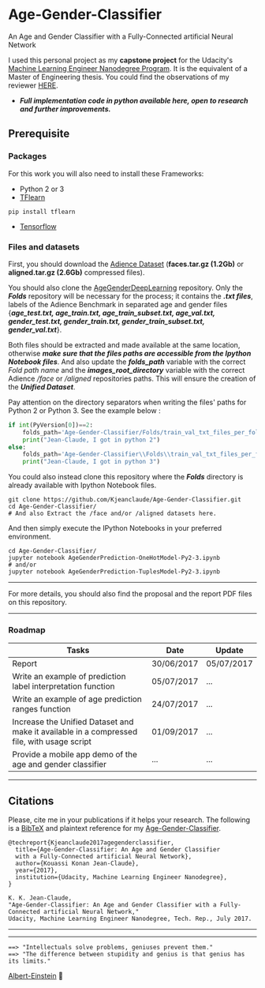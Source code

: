 # Age-Gender-Classifier
An Age and Gender Classifier with a Fully-Connected artificial Neural Network

I used this personal project as my **capstone project** for the Udacity's [Machine Learning Engineer Nanodegree Program](https://www.udacity.com/course/machine-learning-engineer-nanodegree--nd009). It is the equivalent of a Master of Engineering thesis. 
You could find the observations of my reviewer [HERE](https://github.com/Kjeanclaude/Age-Gender-Classifier/blob/master/Observations_of_my_reviewer.pdf).

- ***Full implementation code in python available here, open to research and further improvements.***


## Prerequisite

### Packages
For this work you will also need to install these Frameworks:
- Python 2 or 3
- [TFlearn](http://tflearn.org/installation/)

``
pip install tflearn
``

-	[Tensorflow](https://www.tensorflow.org/install/)

### Files and datasets
First, you should download the [Adience Dataset](http://www.openu.ac.il/home/hassner/Adience/data.html) (**faces.tar.gz (1.2Gb)** or **aligned.tar.gz (2.6Gb)** compressed files). 

You should also clone the [AgeGenderDeepLearning](https://github.com/GilLevi/AgeGenderDeepLearning) repository. Only the ***Folds*** repository will be necessary for the process; it contains the ***.txt files***, labels of the Adience Benchmark in separated age and gender files {***age_test.txt, age_train.txt, age_train_subset.txt, age_val.txt, gender_test.txt, gender_train.txt, gender_train_subset.txt, gender_val.txt***}.

Both files should be extracted and made available at the same location, otherwise ***make sure that the files paths are accessible from the Ipython Notebook files***. And also update the ***folds_path*** variable with the correct *Fold path name* and the ***images_root_directory*** variable with the correct Adience */face* or */aligned* repositories paths. This will ensure the creation of the ***Unified Dataset***.

Pay attention on the directory separators when writing the files' paths for Python 2 or Python 3. See the example below :

```python
if int(PyVersion[0])==2:
    folds_path='Age-Gender-Classifier/Folds/train_val_txt_files_per_fold' 
    print("Jean-Claude, I got in python 2")
else:
    folds_path='Age-Gender-Classifier\\Folds\\train_val_txt_files_per_fold'
    print("Jean-Claude, I got in python 3")
```

You could also instead clone this repository where the ***Folds*** directory is already available with Ipython Notebook files.

```
git clone https://github.com/Kjeanclaude/Age-Gender-Classifier.git
cd Age-Gender-Classifier/
# And also Extract the /face and/or /aligned datasets here.
```

And then simply execute the IPython Notebooks in your preferred environment.

```ipython
cd Age-Gender-Classifier/
jupyter notebook AgeGenderPrediction-OneHotModel-Py2-3.ipynb
# and/or
jupyter notebook AgeGenderPrediction-TuplesModel-Py2-3.ipynb
```

---
For more details, you should also find the proposal and the report PDF files on this repository.

---
### Roadmap

| Tasks | Date | Update |
| --- | --- | --- |
| Report | 30/06/2017 | 05/07/2017 |
| Write an example of prediction label interpretation function | 05/07/2017 | ... |
| Write an example of age prediction ranges function | 24/07/2017 | ... |
| Increase the Unified Dataset and make it available in a compressed file, with usage script | 01/09/2017 | ... |
| Provide a mobile app demo of the age and gender classifier | ... | ... |

---
## Citations

Please, cite me in your publications if it helps your research.
The following is a [BibTeX](http://www.bibtex.org/) and plaintext reference for my
[Age-Gender-Classifier](https://github.com/Kjeanclaude/Age-Gender-Classifier/blob/master/report.pdf).

```
@techreport{Kjeanclaude2017agegenderclassifier,
  title={Age-Gender-Classifier: An Age and Gender Classifier 
  with a Fully-Connected artificial Neural Network},
  author={Kouassi Konan Jean-Claude},
  year={2017},
  institution={Udacity, Machine Learning Engineer Nanodegree},
}

K. K. Jean-Claude,
"Age-Gender-Classifier: An Age and Gender Classifier with a Fully-Connected artificial Neural Network,"
Udacity, Machine Learning Engineer Nanodegree, Tech. Rep., July 2017.
```
---
---
```
==> "Intellectuals solve problems, geniuses prevent them."
==> "The difference between stupidity and genius is that genius has its limits." 
```
[Albert-Einstein](http://www.movemequotes.com/top-21-albert-einstein-quotes/) :angel:
